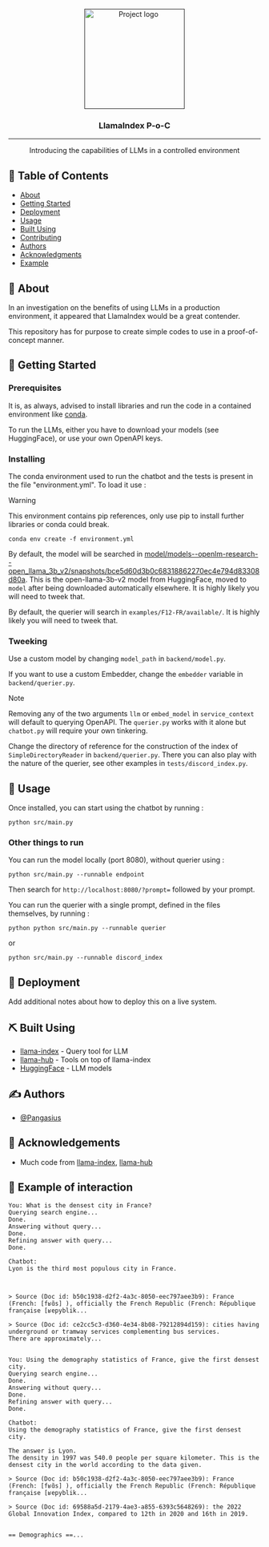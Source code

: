 <p align="center">
  <a href="" rel="noopener">
 <img width=200px height=200px src="https://i.imgur.com/6wj0hh6.jpg" alt="Project logo"></a>
</p>

<h3 align="center">LlamaIndex P-o-C</h3>

<div align="center">


</div>

---

<p align="center"> Introducing the capabilities of LLMs in a controlled environment
    <br> 
</p>

## 📝 Table of Contents

- [About](#about)
- [Getting Started](#getting_started)
- [Deployment](#deployment)
- [Usage](#usage)
- [Built Using](#built_using)
- [Contributing](../CONTRIBUTING.md)
- [Authors](#authors)
- [Acknowledgments](#acknowledgement)
- [Example](#🤪-example-of-interaction)

## 🧐 About <a name = "about"></a>

In an investigation on the benefits of using LLMs in a production environment, it appeared that LlamaIndex would be a great contender.

This repository has for purpose to create simple codes to use in a proof-of-concept manner.

## 🏁 Getting Started <a name = "getting_started"></a>

### Prerequisites

It is, as always, advised to install libraries and run the code in a contained environment like [conda](https://anaconda.org/).

To run the LLMs, either you have to download your models (see HuggingFace), or use your own OpenAPI keys.

### Installing

The conda environment used to run the chatbot and the tests is present in the file "environment.yml". To load it use :

> [!WARNING]
> This environment contains pip references, only use pip to install further libraries or conda could break.

```
conda env create -f environment.yml
```

By default, the model will be searched in [model/models--openlm-research--open_llama_3b_v2/snapshots/bce5d60d3b0c68318862270ec4e794d83308d80a](https://huggingface.co/openlm-research/open_llama_3b_v2). This is the open-llama-3b-v2 model from HuggingFace, moved to `model` after being downloaded automatically elsewhere. It is highly likely you will need to tweek that.

By default, the querier will search in `examples/F12-FR/available/`. It is highly likely you will need to tweek that.

### Tweeking

Use a custom model by changing `model_path` in `backend/model.py`. 

If you want to use a custom Embedder, change the `embedder` variable in `backend/querier.py`.

> [!NOTE]
> Removing any of the two arguments `llm` or `embed_model` in `service_context` will default to querying OpenAPI. The `querier.py` works with it alone but `chatbot.py` will require your own tinkering.

Change the directory of reference for the construction of the index of `SimpleDirectoryReader` in `backend/querier.py`. There you can also play with the nature of the querier, see other examples in `tests/discord_index.py`.

## 🎈 Usage <a name="usage"></a>

Once installed, you can start using the chatbot by running :

```
python src/main.py
```

### Other things to run

You can run the model locally (port 8080), without querier using :

```
python src/main.py --runnable endpoint
```

Then search for `http://localhost:8080/?prompt=` followed by your prompt.

You can run the querier with a single prompt, defined in the files themselves, by running :

```
python python src/main.py --runnable querier
```
or 
```
python src/main.py --runnable discord_index
```

## 🚀 Deployment <a name = "deployment"></a>

Add additional notes about how to deploy this on a live system.

## ⛏️ Built Using <a name = "built_using"></a>

- [llama-index](https://github.com/jerryjliu/llama_index) - Query tool for LLM
- [llama-hub](https://llamahub.ai/) - Tools on top of llama-index
- [HuggingFace](https://huggingface.co/) - LLM models

## ✍️ Authors <a name = "authors"></a>

- [@Pangasius](https://github.com/Pangasius)

## 🎉 Acknowledgements <a name = "acknowledgement"></a>

- Much code from [llama-index](https://github.com/jerryjliu/llama_index), [llama-hub](https://llamahub.ai/)

## 🤪 Example of interaction

```
You: What is the densest city in France?
Querying search engine... 
Done.
Answering without query...
Done.
Refining answer with query...
Done.

Chatbot: 
Lyon is the third most populous city in France.



> Source (Doc id: b50c1938-d2f2-4a3c-8050-eec797aee3b9): France (French: [fʁɑ̃s] ), officially the French Republic (French: République française [ʁepyblik...

> Source (Doc id: ce2cc5c3-d360-4e34-8b08-79212894d159): cities having underground or tramway services complementing bus services.
There are approximately...


You: Using the demography statistics of France, give the first densest city.
Querying search engine... 
Done.
Answering without query...
Done.
Refining answer with query...
Done.

Chatbot: 
Using the demography statistics of France, give the first densest city.

The answer is Lyon.
The density in 1997 was 540.0 people per square kilometer. This is the densest city in the world according to the data given.

> Source (Doc id: b50c1938-d2f2-4a3c-8050-eec797aee3b9): France (French: [fʁɑ̃s] ), officially the French Republic (French: République française [ʁepyblik...

> Source (Doc id: 69588a5d-2179-4ae3-a855-6393c5648269): the 2022 Global Innovation Index, compared to 12th in 2020 and 16th in 2019.


== Demographics ==...
```
